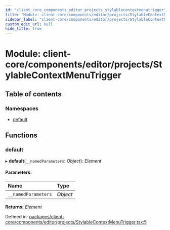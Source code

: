 ```yaml
---
id: "client_core_components_editor_projects_stylablecontextmenutrigger"
title: "Module: client-core/components/editor/projects/StylableContextMenuTrigger"
sidebar_label: "client-core/components/editor/projects/StylableContextMenuTrigger"
custom_edit_url: null
hide_title: true
---
```


# Module: client-core/components/editor/projects/StylableContextMenuTrigger

## Table of contents

### Namespaces

- [default](client_core_components_editor_projects_stylablecontextmenutrigger.default.md)

## Functions

### default

▸ **default**(`__namedParameters`: *Object*): *Element*

#### Parameters:

Name | Type |
:------ | :------ |
`__namedParameters` | *Object* |

**Returns:** *Element*

Defined in: [packages/client-core/components/editor/projects/StylableContextMenuTrigger.tsx:5](https://github.com/xr3ngine/xr3ngine/blob/9d253dc38/packages/client-core/components/editor/projects/StylableContextMenuTrigger.tsx#L5)
